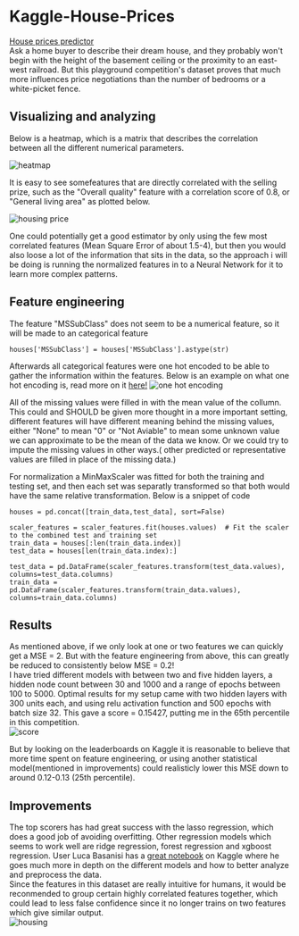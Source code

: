 # Kaggle-House-Prices
[House prices predictor](https://www.kaggle.com/c/house-prices-advanced-regression-techniques)  
Ask a home buyer to describe their dream house, and they probably won't begin with the height of the basement ceiling or the proximity to an east-west railroad. But this playground competition's dataset proves that much more influences price negotiations than the number of bedrooms or a white-picket fence.


## Visualizing and analyzing
Below is a heatmap, which is a matrix that describes the correlation between all the different numerical parameters.  

![heatmap](https://user-images.githubusercontent.com/45593399/70901731-a8f37000-1ffb-11ea-94a7-1a2d31cc09c4.png)  

It is easy to see somefeatures that are directly correlated with the selling prize, such as the "Overall quality" feature with a correlation score of 0.8, or "General living area" as plotted below.  

![housing price](https://user-images.githubusercontent.com/45593399/70901739-abee6080-1ffb-11ea-853d-370e8d40b3eb.PNG)  

One could potentially get a good estimator by only using the few most correlated features (Mean Square Error of about 1.5-4), but then you would also loose a lot of the information that sits in the data, so the approach i will be doing is running the normalized features in to a Neural Network for it to learn more complex patterns.

## Feature engineering
The feature "MSSubClass" does not seem to be a numerical feature, so it will be made to an categorical feature
```
houses['MSSubClass'] = houses['MSSubClass'].astype(str)
```
Afterwards all categorical features were one hot encoded to be able to gather the information within the features. Below is an example on what one hot encoding is, read more on it [here!](https://machinelearningmastery.com/why-one-hot-encode-data-in-machine-learning/)
![one hot encoding](https://user-images.githubusercontent.com/45593399/71045856-d133b980-2136-11ea-954f-fde154fb5ea9.PNG)  

All of the missing values were filled in with the mean value of the collumn. This could and SHOULD be given more thought in a more important setting, different features will have different meaning behind the missing values, either "None" to mean "0" or "Not Aviable" to mean some unknown value we can approximate to be the mean of the data we know. Or we could try to impute the missing values in other ways.( other predicted or representative values are filled in place of the missing data.)  

For normalization a MinMaxScaler was fitted for both the training and testing set, and then each set was separatly transformed so that both would have the same relative transformation. Below is a snippet of code
```
houses = pd.concat([train_data,test_data], sort=False)

scaler_features = scaler_features.fit(houses.values)  # Fit the scaler to the combined test and training set
train_data = houses[:len(train_data.index)]
test_data = houses[len(train_data.index):]

test_data = pd.DataFrame(scaler_features.transform(test_data.values), columns=test_data.columns)
train_data = pd.DataFrame(scaler_features.transform(train_data.values), columns=train_data.columns)
```

## Results
As mentioned above, if we only look at one or two features we can quickly get a MSE = 2. But with the feature engineering from above, this can greatly be reduced to consistently below MSE = 0.2!  
I have tried different models with between two and five hidden layers, a hidden node count between 30 and 1000 and a range of epochs between 100 to 5000. Optimal results for my setup came with two hidden layers with 300 units each, and using relu activation function and 500 epochs with batch size 32. This gave a score = 0.15427, putting me in the 65th percentile in this competition.  
![score](https://user-images.githubusercontent.com/45593399/71048505-be71b280-213f-11ea-9ba1-78be8cf1c53e.PNG)  

But by looking on the leaderboards on Kaggle it is reasonable to believe that more time spent on feature engineering, or using another statistical model(mentioned in improvements) could realisticly lower this MSE down to around 0.12-0.13 (25th percentile).  

## Improvements
The top scorers has had great success with the lasso regression, which does a good job of avoiding overfitting. Other regression models which seems to work well are ridge regression, forest regression and xgboost regression. User Luca Basanisi has a [great notebook](https://www.kaggle.com/lucabasa/houseprice-end-to-end-project/notebook) on Kaggle where he goes much more in depth on the different models and how to better analyze and preprocess the data.  
Since the features in this dataset are really intuitive for humans, it would be reconmended to group certain highly correlated features together, which could lead to less false confidence since it no longer trains on two features which give similar output.  
![housing](https://user-images.githubusercontent.com/45593399/71048894-152bbc00-2141-11ea-9189-39a607b02a0e.png)
